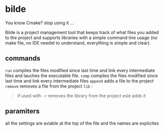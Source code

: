 # bilde
You know Cmake? stop using it ...

Bilde is a project management tool that keeps track of what files you added to the project and supports libraries with a simple command line usage (no make file, no IDE needet to understand, everything is simple and clear).

## commands
`run` compiles the files modified since last time and link every intermediate files and lauches the executable file.
`comp` compiles the files modified since last time and link every intermediate files
`append` adds a file to the project
`remove` removes a file from the project
`lib` :
> if used with `-r` removes the library from the project
> esle adds it

## paramiters
all the settings are aviable at the top of the file and the names are explicites
